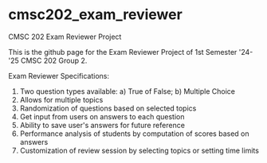 # cmsc202_exam_reviewer
CMSC 202 Exam Reviewer Project

This is the github page for the Exam Reviewer Project of 1st Semester '24-'25 CMSC 202  Group 2.

Exam Reviewer Specifications:


1. Two question types available: a) True of False; b) Multiple Choice
2. Allows for multiple topics
3. Randomization of questions based on selected topics
4. Get input from users on answers to each question
5. Ability to save user's answers for future reference
6. Performance analysis of students by computation of scores based on answers
7. Customization of review session by selecting topics or setting time limits

